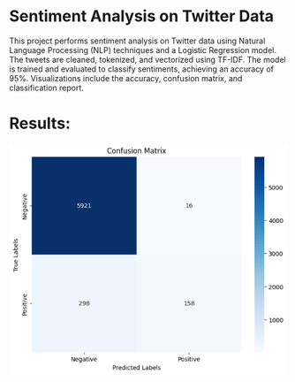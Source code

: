 # Sentiment Analysis on Twitter Data

This project performs sentiment analysis on Twitter data using Natural Language Processing (NLP) techniques and a Logistic Regression model. The tweets are cleaned, tokenized, and vectorized using TF-IDF. The model is trained and evaluated to classify sentiments, achieving an accuracy of 95%. Visualizations include the accuracy, confusion matrix, and classification report.

# Results:
![Confusion Matrix](https://github.com/ruchira30/Twitter-Tweets-Sentiment-Analysis/blob/main/confusion_matrix.png)

